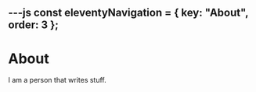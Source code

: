 ---js
const eleventyNavigation = {
	key: "About",
	order: 3
};
---

<div class="prose max-w-prose p-8 mx-auto">

# About

I am a person that writes stuff.

</div>
